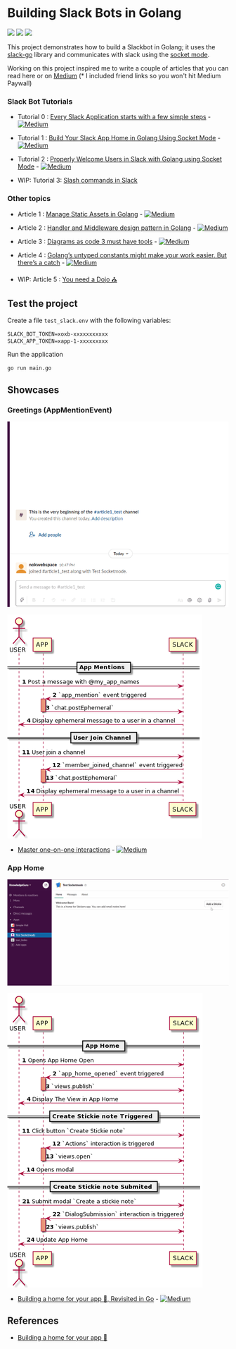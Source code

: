 # Building Slack Bots in Golang

<p>
<a href="https://github.com/xNok/slack-go-demo-socketmode/actions/workflows/go.yml"><img src="https://github.com/xNok/slack-go-demo-socketmode/actions/workflows/go.yml/badge.svg" height=25></a>
<a href="https://couedeloalexandre.medium.com/"><img src="https://img.shields.io/badge/medium-%2312100E.svg?&style=for-the-badge&logo=medium&logoColor=white" height=25></a> 
<a href="https://dev.to/xnok"><img src="https://img.shields.io/badge/DEV.TO-%230A0A0A.svg?&style=for-the-badge&logo=dev-dot-to&logoColor=white" height=25></a>
</p>


This project demonstrates how to build a Slackbot in Golang; it uses the [slack-go](https://github.com/slack-go/slack) library and communicates with slack using the [socket mode](https://api.slack.com/apis/connections/socket).

Working on this project inspired me to write a couple of articles that you can read here or on [Medium](https://medium.com/@couedeloalexandre) (* I included friend links so you won't hit Medium Paywall)

### Slack Bot Tutorials

* Tutorial 0 : [Every Slack Application starts with a few simple steps](0_1_your_first_steps.md) - [![Medium](https://img.shields.io/badge/Medium-12100E?style=for-the-badge&logo=medium&logoColor=white)](https://medium.com/geekculture/build-slack-application-in-golang-using-socket-mode-setting-up-57f454e63c0a?sk=03196a8c492a76cd7ef9a73628fe4524)

* Tutorial 1 : [Build Your Slack App Home in Golang Using Socket Mode](./docs/building_a_home.md) - [![Medium](https://img.shields.io/badge/Medium-12100E?style=for-the-badge&logo=medium&logoColor=white)](https://betterprogramming.pub/build-a-slack-app-home-in-golang-using-socket-mode-aff7b855bb31?sk=b8b1f7f3c03972793b26bec02dc3d2cc)

* Tutorial 2 : [Properly Welcome Users in Slack with Golang using Socket Mode](./docs/building_a_home.md) - [![Medium](https://img.shields.io/badge/Medium-12100E?style=for-the-badge&logo=medium&logoColor=white)](https://levelup.gitconnected.com/properly-welcome-users-in-slack-with-golang-using-socket-mode-9a206d30a34a?sk=24fb8c44c1128cc3ef366d51d4a48812)

* WIP: Tutorial 3: [Slash commands in Slack]()

### Other topics

* Article 1 : [Manage Static Assets in Golang](./docs/0_1_go_1_16_embeded.md) - [![Medium](https://img.shields.io/badge/Medium-12100E?style=for-the-badge&logo=medium&logoColor=white)](https://couedeloalexandre.medium.com/manage-static-assets-with-embed-golang-1-16-75c89c3eea39?sk=d903d7b0532aff64243ef419346f804b)
* Article 2 : [Handler and Middleware design pattern in Golang](./docs/2_middleware_design_pattern.md) - [![Medium](https://img.shields.io/badge/Medium-12100E?style=for-the-badge&logo=medium&logoColor=white)](https://medium.com/codex/handler-and-middleware-design-pattern-in-golang-de23ec452fce?sk=0eed25a60858ad985ad22274505fb992)
* Article 3 : [Diagrams as code 3 must have tools](./docs/3_diagrame_as_code.md) - [![Medium](https://img.shields.io/badge/Medium-12100E?style=for-the-badge&logo=medium&logoColor=white)](https://medium.com/geekculture/3-diagram-as-code-tools-that-combined-cover-all-your-needs-8f40f57d5cd8?sk=52fe49e20d7b3a37123d07b29b102696)
* Article 4 : [Golang’s untyped constants might make your work easier. But there’s a catch](https://betterprogramming.pub/stop-mixing-constants-with-the-type-string-in-golang-d3589d8ae84d?sk=455a5bb28fc70eae0c3b40013c0526dd) - [![Medium](https://img.shields.io/badge/Medium-12100E?style=for-the-badge&logo=medium&logoColor=white)](https://betterprogramming.pub/stop-mixing-constants-with-the-type-string-in-golang-d3589d8ae84d?sk=455a5bb28fc70eae0c3b40013c0526dd)

* WIP: Article 5 : [You need a Dojo ⛪]()


## Test the project

Create a file `test_slack.env` with the following variables:

```
SLACK_BOT_TOKEN=xoxb-xxxxxxxxxxx
SLACK_APP_TOKEN=xapp-1-xxxxxxxxx
```

Run the application

```
go run main.go
```

## Showcases

### Greetings (AppMentionEvent)
![](./docs/assets/greeting.gif)

![](./out/controllers/greetingController/greetingController.png)

* [Master one-on-one interactions](./docs/4_welcome_you_team_members) - [![Medium](https://img.shields.io/badge/Medium-12100E?style=for-the-badge&logo=medium&logoColor=white)](https://levelup.gitconnected.com/properly-welcome-users-in-slack-with-golang-using-socket-mode-9a206d30a34a?sk=24fb8c44c1128cc3ef366d51d4a48812)

### App Home

![](./docs/assets/apphome_completed.gif)

![](./out/controllers/appHomeController/appHomeController.png)

* [Building a home for your app 🏡, Revisited in Go](./docs/building_a_home.md) - [![Medium](https://img.shields.io/badge/Medium-12100E?style=for-the-badge&logo=medium&logoColor=white)](https://betterprogramming.pub/build-a-slack-app-home-in-golang-using-socket-mode-aff7b855bb31?sk=b8b1f7f3c03972793b26bec02dc3d2cc)
## References
* [Building a home for your app 🏡](https://api.slack.com/tutorials/app-home-with-modal)